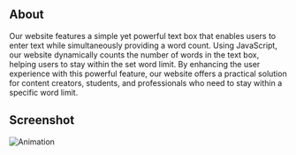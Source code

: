## About
Our website features a simple yet powerful text box that enables users to enter text while simultaneously providing a word count. Using JavaScript, our website dynamically counts the number of words in the text box, helping users to stay within the set word limit. By enhancing the user experience with this powerful feature, our website offers a practical solution for content creators, students, and professionals who need to stay within a specific word limit.
## Screenshot
![Animation](https://user-images.githubusercontent.com/71543277/225732183-405160be-7389-4428-925e-5fe15aa3d206.gif)
